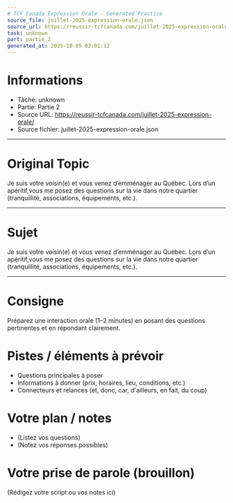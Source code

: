 ```yaml
---
# TCF Canada Expression Orale - Generated Practice
source_file: juillet-2025-expression-orale.json
source_url: https://reussir-tcfcanada.com/juillet-2025-expression-orale/
task: unknown
part: partie_2
generated_at: 2025-10-05 02:01:12
---
```


# Informations
- Tâche: unknown
- Partie: Partie 2
- Source URL: https://reussir-tcfcanada.com/juillet-2025-expression-orale/
- Source fichier: juillet-2025-expression-orale.json

---

# Original Topic
Je suis votre voisin(e) et vous venez d’emménager au Québec. Lors d’un apéritif,vous me posez des questions sur la vie dans notre quartier (tranquillité, associations, équipements, etc.).

---

# Sujet
Je suis votre voisin(e) et vous venez d’emménager au Québec. Lors d’un apéritif,vous me posez des questions sur la vie dans notre quartier (tranquillité, associations, équipements, etc.).

---
# Consigne
Préparez une interaction orale (1–2 minutes) en posant des questions pertinentes et en répondant clairement.

# Pistes / éléments à prévoir
- Questions principales à poser
- Informations à donner (prix, horaires, lieu, conditions, etc.)
- Connecteurs et relances (et, donc, car, d'ailleurs, en fait, du coup)

# Votre plan / notes
- (Listez vos questions)
- (Notez vos réponses possibles)

# Votre prise de parole (brouillon)
(Rédigez votre script ou vos notes ici)
